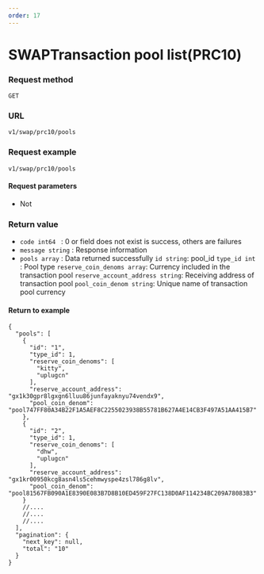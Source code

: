 ```yaml
---
order: 17
---
```


# SWAPTransaction pool list(PRC10)

### Request method
`GET`

### URL
`v1/swap/prc10/pools`

### Request example

```
v1/swap/prc10/pools
```


#### Request parameters

- Not

### Return value
- `code int64 `  : 0 or field does not exist is success, others are failures
- `message string` : Response information
- `pools array` : Data returned successfully
  `id string`: pool_id
  `type_id int `: Pool type
  `reserve_coin_denoms array`: Currency included in the transaction pool
  `reserve_account_address string`: Receiving address of transaction pool
  `pool_coin_denom string`: Unique name of transaction pool currency


#### Return to example
```json5
{
  "pools": [
    {
      "id": "1",
      "type_id": 1,
      "reserve_coin_denoms": [
        "kitty",
        "uplugcn"
      ],
      "reserve_account_address": "gx1k30gpr8lgxgn6lluu86junfayaknyu74vendx9",
      "pool_coin_denom": "pool747FF80A34B22F1A5AEF8C2255023938B55781B627A4E14CB3F497A51AA415B7"
    },
    {
      "id": "2",
      "type_id": 1,
      "reserve_coin_denoms": [
        "dhw",
        "uplugcn"
      ],
      "reserve_account_address": "gx1kr00950kcg8asn4ls5cehmwyspe4zsl786g8lv",
      "pool_coin_denom": "pool81567FB090A1E8390E083B7D8B10ED459F27FC138D0AF114234BC209A78083B3"
    }
    //....
    //....
    //....
  ],
  "pagination": {
    "next_key": null,
    "total": "10"
  }
}
```